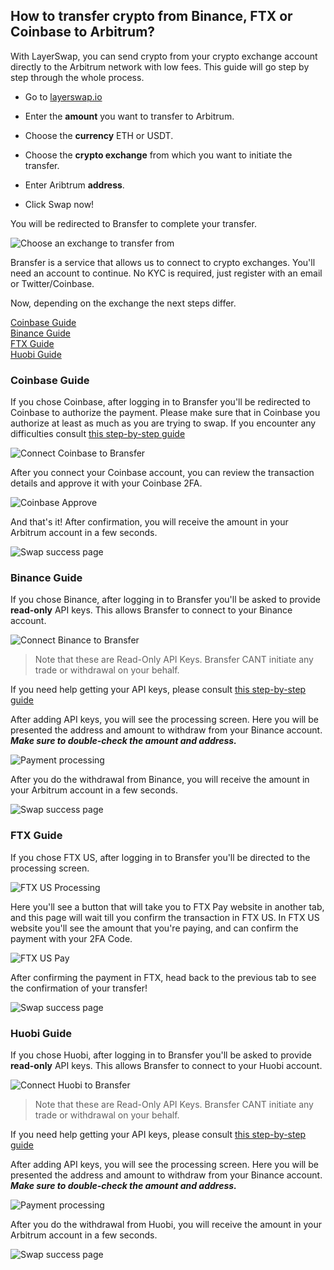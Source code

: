## How to transfer crypto from Binance, FTX or Coinbase to Arbitrum?

With LayerSwap, you can send crypto from your crypto exchange account directly to the Arbitrum network with low fees.
This guide will go step by step through the whole process.

- Go to [layerswap.io](https://layerswap.io)

- Enter the **amount** you want to transfer to Arbitrum.
- Choose the **currency** ETH or USDT.
- Choose the **crypto exchange** from which you want to initiate the transfer.
- Enter Aribtrum **address**.
- Click Swap now!

You will be redirected to Bransfer to complete your transfer.

![Choose an exchange to transfer from](/images/bransfer_choose_exchange.png)

Bransfer is a service that allows us to connect to crypto exchanges.
You'll need an account to continue. No KYC is required, just register with an email or Twitter/Coinbase.

Now, depending on the exchange the next steps differ.

[Coinbase Guide](#coinbase-guide) <br />
[Binance Guide](#binance-guide) <br />
[FTX Guide](#ftx-guide) <br />
[Huobi Guide](#huobi-guide) <br />

### Coinbase Guide

If you chose Coinbase, after logging in to Bransfer you'll be redirected to Coinbase to authorize the payment. 
Please make sure that in Coinbase you authorize at least as much as you are trying to swap. If you encounter any difficulties consult [this step-by-step guide](https://help.bransfer.io/article/guide-coinbase)

![Connect Coinbase to Bransfer](/images/coinbase_authorize.png)

After you connect your Coinbase account, you can review the transaction details and approve it with your Coinbase 2FA.

![Coinbase Approve](/images/coinbase_confirm.png)

And that's it! After confirmation, you will receive the amount in your Arbitrum account in a few seconds.

![Swap success page](/images/swap_success.png)

### Binance Guide

If you chose Binance, after logging in to Bransfer you'll be asked to provide **read-only** API keys. This allows Bransfer to connect to your Binance account.  

![Connect Binance to Bransfer](/images/binance_connect_bransfer.png)
> Note that these are Read-Only API Keys. Bransfer CANT initiate any trade or withdrawal on your behalf.

If you need help getting your API keys, please consult [this step-by-step guide](https://help.bransfer.io/article/guide-binance)

After adding API keys, you will see the processing screen.
Here you will be presented the address and amount to withdraw from your Binance account.
***Make sure to double-check the amount and address.***

![Payment processing](/images/payment_processing.png)

After you do the withdrawal from Binance, you will receive the amount in your Arbitrum account in a few seconds.

![Swap success page](/images/swap_success.png)

### FTX Guide

If you chose FTX US, after logging in to Bransfer you'll be directed to the processing screen. 

![FTX US Processing](/images/ftx_processing.png)

Here you'll see a button that will take you to FTX Pay website in another tab, and this page will wait till you confirm the transaction in FTX US.
In FTX US website you'll see the amount that you're paying, and can confirm the payment with your 2FA Code.

![FTX US Pay](/images/ftx_pay.png)

After confirming the payment in FTX, head back to the previous tab to see the confirmation of your transfer!

![Swap success page](/images/swap_success.png)

### Huobi Guide

If you chose Huobi, after logging in to Bransfer you'll be asked to provide **read-only** API keys. This allows Bransfer to connect to your Huobi account.  

![Connect Huobi to Bransfer](/images/huobi_connect_bransfer.png)
> Note that these are Read-Only API Keys. Bransfer CANT initiate any trade or withdrawal on your behalf.

If you need help getting your API keys, please consult [this step-by-step guide](https://help.bransfer.io/article/guide-huobi)

After adding API keys, you will see the processing screen.
Here you will be presented the address and amount to withdraw from your Binance account.
***Make sure to double-check the amount and address.***

![Payment processing](/images/huobi_payment_processing.png)

After you do the withdrawal from Huobi, you will receive the amount in your Arbitrum account in a few seconds.

![Swap success page](/images/swap_success.png)
